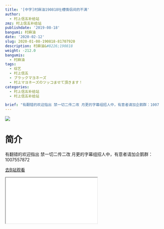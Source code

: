 ```yaml
---
title: '[中字]村麻油190818吐槽情侣间的不满'
author:
  - 村上信五补给站
zmz: 村上信五补给站
publishdate: '2019-08-18'
bangumi: 村麻油
date: '2020-02-12'
slug: 2020-01-08-190818-81707920
description: 村麻油&#8226;190818
weight: -212.0
bangumis:
  - 村麻油
tags:
  - 综艺
  - 村上信五
  - ブラックマヨネーズ
  - 村上マヨネーズのツッコませて頂きます！
categories:
  - 村上信五补给站
  - 村上信五补给站

brief: "有翻错的欢迎指出 禁一切二传二改 月更的字幕组招人中，有意者请加企鹅群：1007557872"
---
```

![](https://raw.githubusercontent.com/tcgriffith/owaraisite/master/static/tmpimg/90215d731211737390c11bd3e7e59d6bf123e808.jpg.480.jpg)
# 简介  
有翻错的欢迎指出
禁一切二传二改
月更的字幕组招人中，有意者请加企鹅群：1007557872  

[去B站观看](https://www.bilibili.com/video/av81707920/)
<div class ="resp-container"><iframe class="testiframe" src="//player.bilibili.com/player.html?aid=81707920"", scrolling="no", allowfullscreen="true" > </iframe></div> 
